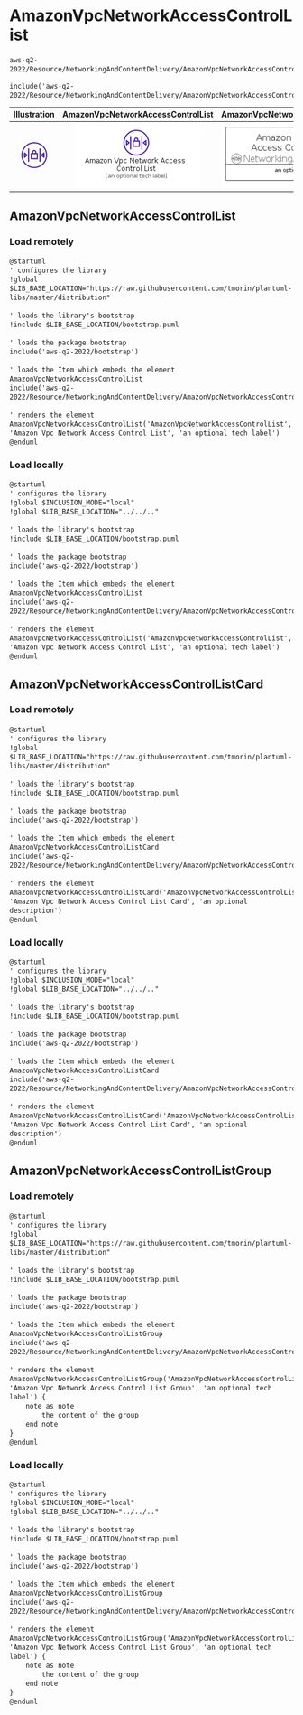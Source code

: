 # AmazonVpcNetworkAccessControlList


```text
aws-q2-2022/Resource/NetworkingAndContentDelivery/AmazonVpcNetworkAccessControlList
```

```text
include('aws-q2-2022/Resource/NetworkingAndContentDelivery/AmazonVpcNetworkAccessControlList')
```



| Illustration | AmazonVpcNetworkAccessControlList | AmazonVpcNetworkAccessControlListCard | AmazonVpcNetworkAccessControlListGroup |
| :---: | :---: | :---: | :---: |
| ![illustration for Illustration](../../../aws-q2-2022/Resource/NetworkingAndContentDelivery/AmazonVpcNetworkAccessControlList.png) | ![illustration for AmazonVpcNetworkAccessControlList](../../../aws-q2-2022/Resource/NetworkingAndContentDelivery/AmazonVpcNetworkAccessControlList.Local.png) | ![illustration for AmazonVpcNetworkAccessControlListCard](../../../aws-q2-2022/Resource/NetworkingAndContentDelivery/AmazonVpcNetworkAccessControlListCard.Local.png) | ![illustration for AmazonVpcNetworkAccessControlListGroup](../../../aws-q2-2022/Resource/NetworkingAndContentDelivery/AmazonVpcNetworkAccessControlListGroup.Local.png) |




## AmazonVpcNetworkAccessControlList

### Load remotely
```plantuml
@startuml
' configures the library
!global $LIB_BASE_LOCATION="https://raw.githubusercontent.com/tmorin/plantuml-libs/master/distribution"

' loads the library's bootstrap
!include $LIB_BASE_LOCATION/bootstrap.puml

' loads the package bootstrap
include('aws-q2-2022/bootstrap')

' loads the Item which embeds the element AmazonVpcNetworkAccessControlList
include('aws-q2-2022/Resource/NetworkingAndContentDelivery/AmazonVpcNetworkAccessControlList')

' renders the element
AmazonVpcNetworkAccessControlList('AmazonVpcNetworkAccessControlList', 'Amazon Vpc Network Access Control List', 'an optional tech label')
@enduml
```

### Load locally
```plantuml
@startuml
' configures the library
!global $INCLUSION_MODE="local"
!global $LIB_BASE_LOCATION="../../.."

' loads the library's bootstrap
!include $LIB_BASE_LOCATION/bootstrap.puml

' loads the package bootstrap
include('aws-q2-2022/bootstrap')

' loads the Item which embeds the element AmazonVpcNetworkAccessControlList
include('aws-q2-2022/Resource/NetworkingAndContentDelivery/AmazonVpcNetworkAccessControlList')

' renders the element
AmazonVpcNetworkAccessControlList('AmazonVpcNetworkAccessControlList', 'Amazon Vpc Network Access Control List', 'an optional tech label')
@enduml
```

## AmazonVpcNetworkAccessControlListCard

### Load remotely
```plantuml
@startuml
' configures the library
!global $LIB_BASE_LOCATION="https://raw.githubusercontent.com/tmorin/plantuml-libs/master/distribution"

' loads the library's bootstrap
!include $LIB_BASE_LOCATION/bootstrap.puml

' loads the package bootstrap
include('aws-q2-2022/bootstrap')

' loads the Item which embeds the element AmazonVpcNetworkAccessControlListCard
include('aws-q2-2022/Resource/NetworkingAndContentDelivery/AmazonVpcNetworkAccessControlList')

' renders the element
AmazonVpcNetworkAccessControlListCard('AmazonVpcNetworkAccessControlListCard', 'Amazon Vpc Network Access Control List Card', 'an optional description')
@enduml
```

### Load locally
```plantuml
@startuml
' configures the library
!global $INCLUSION_MODE="local"
!global $LIB_BASE_LOCATION="../../.."

' loads the library's bootstrap
!include $LIB_BASE_LOCATION/bootstrap.puml

' loads the package bootstrap
include('aws-q2-2022/bootstrap')

' loads the Item which embeds the element AmazonVpcNetworkAccessControlListCard
include('aws-q2-2022/Resource/NetworkingAndContentDelivery/AmazonVpcNetworkAccessControlList')

' renders the element
AmazonVpcNetworkAccessControlListCard('AmazonVpcNetworkAccessControlListCard', 'Amazon Vpc Network Access Control List Card', 'an optional description')
@enduml
```

## AmazonVpcNetworkAccessControlListGroup

### Load remotely
```plantuml
@startuml
' configures the library
!global $LIB_BASE_LOCATION="https://raw.githubusercontent.com/tmorin/plantuml-libs/master/distribution"

' loads the library's bootstrap
!include $LIB_BASE_LOCATION/bootstrap.puml

' loads the package bootstrap
include('aws-q2-2022/bootstrap')

' loads the Item which embeds the element AmazonVpcNetworkAccessControlListGroup
include('aws-q2-2022/Resource/NetworkingAndContentDelivery/AmazonVpcNetworkAccessControlList')

' renders the element
AmazonVpcNetworkAccessControlListGroup('AmazonVpcNetworkAccessControlListGroup', 'Amazon Vpc Network Access Control List Group', 'an optional tech label') {
    note as note
        the content of the group
    end note
}
@enduml
```

### Load locally
```plantuml
@startuml
' configures the library
!global $INCLUSION_MODE="local"
!global $LIB_BASE_LOCATION="../../.."

' loads the library's bootstrap
!include $LIB_BASE_LOCATION/bootstrap.puml

' loads the package bootstrap
include('aws-q2-2022/bootstrap')

' loads the Item which embeds the element AmazonVpcNetworkAccessControlListGroup
include('aws-q2-2022/Resource/NetworkingAndContentDelivery/AmazonVpcNetworkAccessControlList')

' renders the element
AmazonVpcNetworkAccessControlListGroup('AmazonVpcNetworkAccessControlListGroup', 'Amazon Vpc Network Access Control List Group', 'an optional tech label') {
    note as note
        the content of the group
    end note
}
@enduml
```

